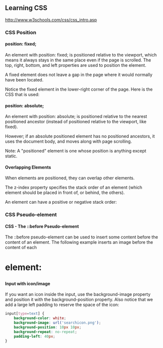 ## Learning CSS
http://www.w3schools.com/css/css_intro.asp


### CSS Position 
#### position: fixed;
An element with position: fixed; is positioned relative to the viewport, which means it always stays in the same place even if the page is scrolled. The top, right, bottom, and left properties are used to position the element.

A fixed element does not leave a gap in the page where it would normally have been located.

Notice the fixed element in the lower-right corner of the page. Here is the CSS that is used:

#### position: absolute;
An element with position: absolute; is positioned relative to the nearest positioned ancestor (instead of positioned relative to the viewport, like fixed).

However; if an absolute positioned element has no positioned ancestors, it uses the document body, and moves along with page scrolling.

Note: A "positioned" element is one whose position is anything except static.

#### Overlapping Elements
When elements are positioned, they can overlap other elements.

The z-index property specifies the stack order of an element (which element should be placed in front of, or behind, the others).

An element can have a positive or negative stack order:

### CSS Pseudo-element
#### CSS - The ::before Pseudo-element
The ::before pseudo-element can be used to insert some content before the content of an element.
The following example inserts an image before the content of each <h1> element:

#### Input with icon/image
If you want an icon inside the input, use the background-image property and position it with the background-position property. Also notice that we add a large left padding to reserve the space of the icon:
```css
input[type=text] {
    background-color: white;
    background-image: url('searchicon.png');
    background-position: 10px 10px; 
    background-repeat: no-repeat;
    padding-left: 40px;
}
```
